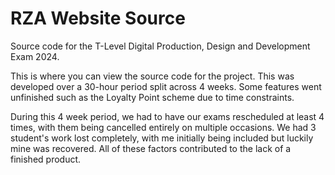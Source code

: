 # RZA Website Source
Source code for the T-Level Digital Production, Design and Development Exam 2024.

This is where you can view the source code for the project. This was developed over a 30-hour period split across 4 weeks. 
Some features went unfinished such as the Loyalty Point scheme due to time constraints. 

During this 4 week period, we had to have our exams rescheduled at least 4 times, with them being cancelled entirely on multiple occasions. 
We had 3 student's work lost completely, with me initially being included but luckily mine was recovered. 
All of these factors contributed to the lack of a finished product.

